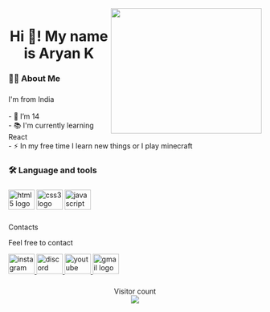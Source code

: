 <img align="right" height="250" width="300" src="https://cdn.dribbble.com/users/1019864/screenshots/3079099/codeloop.gif"  />

###
</div>

<div align="center">

###

<h1 align="center"  width="fit-content">Hi 👋! My name is Aryan K</h1>

###

<h3 align="left" >👩‍💻  About Me</h3>

###

<p align="left">I'm from India<br><br>- 🔭 I’m 14<br>- 📚 I'm currently learning React<br>- ⚡ In my free time I learn new things or I play minecraft</p>

###

<h3 align="left">🛠 Language and tools</h3>

###

<div align="left">
  <img src="https://cdn.jsdelivr.net/gh/devicons/devicon/icons/html5/html5-original.svg" height="40" width="52" alt="html5 logo"  />
  <img src="https://cdn.jsdelivr.net/gh/devicons/devicon/icons/css3/css3-original.svg" height="40" width="52" alt="css3 logo"  />
  <img src="https://cdn.jsdelivr.net/gh/devicons/devicon/icons/javascript/javascript-original.svg" height="40" width="52" alt="javascript logo"  />
</div>

###

<p align="left">Contacts</p>
  <p align="left">Feel free to contact</p>

<div align="left">
  <a href="https://www.instagram.com/ary4nk/" target="_blank">
    <img src="https://raw.githubusercontent.com/maurodesouza/profile-readme-generator/master/src/assets/icons/social/instagram/default.svg" width="52" height="40" alt="instagram logo"  />
  </a>
  <a href="https://www.discordapp.com/users/ary4nk#6040" target="_blank">
    <img src="https://raw.githubusercontent.com/maurodesouza/profile-readme-generator/master/src/assets/icons/social/discord/default.svg" width="52" height="40" alt="discord logo"  />
  </a>
  <a href="https://www.youtube.com/channel/UCf8OUBvHNG8FK_isxOVTeoQ" target="_blank">
    <img src="https://raw.githubusercontent.com/maurodesouza/profile-readme-generator/master/src/assets/icons/social/youtube/default.svg" width="52" height="40" alt="youtube logo"  />
  </a>
  <a href="mailto:aryan08012021@gmail.com" target="_blank">
    <img src="https://raw.githubusercontent.com/maurodesouza/profile-readme-generator/master/src/assets/icons/social/gmail/default.svg" width="52" height="40" alt="gmail logo"  />
  </a>
</div>

###
<p align="center"> 
  Visitor count<br>
  <img src="https://profile-counter.glitch.me/aryank10/count.svg" />
</p>


###


